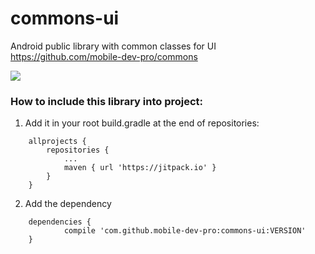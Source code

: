 # commons-ui
Android publiс library with common classes for UI https://github.com/mobile-dev-pro/commons

[![](https://jitpack.io/v/mobile-dev-pro/commons-ui.svg)](https://jitpack.io/#mobile-dev-pro/commons-ui)

### How to include this library into project:

1. Add it in your root build.gradle at the end of repositories:

```
	allprojects {
		repositories {
			...
			maven { url 'https://jitpack.io' }
		}
	}
```

2. Add the dependency

```
	dependencies {
	        compile 'com.github.mobile-dev-pro:commons-ui:VERSION'
	}

```
